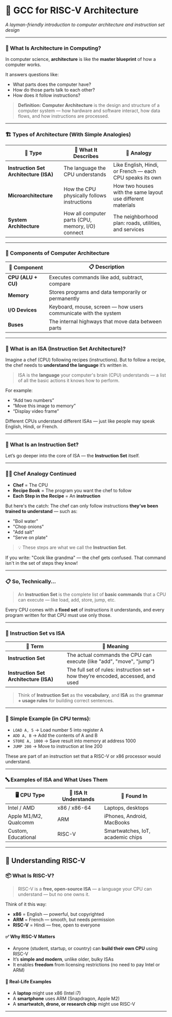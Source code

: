 
# 📘 **GCC for RISC-V Architecture**

*A layman-friendly introduction to computer architecture and instruction set design*

---

### 🧠 What Is Architecture in Computing?

In computer science, **architecture** is like the **master blueprint** of how a computer works.

It answers questions like:

* What parts does the computer have?
* How do those parts talk to each other?
* How does it follow instructions?

> **Definition:**
> **Computer Architecture** is the design and structure of a computer system — how hardware and software interact, how data flows, and how instructions are processed.

---

### 🏗️ Types of Architecture (With Simple Analogies)

| 🧱 Type                                | 📝 What It Describes                              | 💬 Analogy                                                  |
| -------------------------------------- | ------------------------------------------------- | ----------------------------------------------------------- |
| **Instruction Set Architecture (ISA)** | The language the CPU understands                  | Like English, Hindi, or French — each CPU speaks its own    |
| **Microarchitecture**                  | How the CPU physically follows instructions       | How two houses with the same layout use different materials |
| **System Architecture**                | How all computer parts (CPU, memory, I/O) connect | The neighborhood plan: roads, utilities, and services       |

---

### 🧩 Components of Computer Architecture

| 🔧 Component       | 📋 Description                                                  |
| ------------------ | --------------------------------------------------------------- |
| **CPU (ALU + CU)** | Executes commands like add, subtract, compare                   |
| **Memory**         | Stores programs and data temporarily or permanently             |
| **I/O Devices**    | Keyboard, mouse, screen — how users communicate with the system |
| **Buses**          | The internal highways that move data between parts              |

---

### 🧠 What is an ISA (Instruction Set Architecture)?

Imagine a chef (CPU) following recipes (instructions). But to follow a recipe, the chef needs to **understand the language** it’s written in.

> ISA is the **language** your computer's brain (CPU) understands — a list of all the basic actions it knows how to perform.

For example:

* “Add two numbers”
* “Move this image to memory”
* “Display video frame”

Different CPUs understand different ISAs — just like people may speak English, Hindi, or French.

---

### 🍳 What Is an Instruction Set?

Let’s go deeper into the core of ISA — the **Instruction Set** itself.

---

### 👨‍🍳 Chef Analogy Continued

* **Chef** = The CPU
* **Recipe Book** = The program you want the chef to follow
* **Each Step in the Recipe** = An **instruction**

But here's the catch:
The chef can only follow instructions **they’ve been trained to understand** — such as:

* "Boil water"
* "Chop onions"
* "Add salt"
* "Serve on plate"

> 💡 These steps are what we call the **Instruction Set**.

If you write: "Cook like grandma" — the chef gets confused. That command isn't in the set of steps they know!

---

### 📋 So, Technically…

> An **Instruction Set** is the complete list of **basic commands** that a CPU can execute — like load, add, store, jump, etc.

Every CPU comes with a **fixed set** of instructions it understands, and every program written for that CPU must use only those.

---

### 🔄 Instruction Set vs ISA

| 🧩 Term                                | 📘 Meaning                                                                       |
| -------------------------------------- | -------------------------------------------------------------------------------- |
| **Instruction Set**                    | The actual commands the CPU can execute (like "add", "move", "jump")             |
| **Instruction Set Architecture (ISA)** | The full set of rules: instruction set + how they’re encoded, accessed, and used |

> Think of **Instruction Set** as the **vocabulary**, and **ISA** as the **grammar + usage rules** for building correct sentences.

---

### 🧠 Simple Example (in CPU terms):

* `LOAD A, 5` → Load number 5 into register A
* `ADD A, B` → Add the contents of A and B
* `STORE A, 1000` → Save result into memory at address 1000
* `JUMP 200` → Move to instruction at line 200

These are part of an instruction set that a RISC-V or x86 processor would understand.

---

### 🔤 Examples of ISA and What Uses Them

| 🖥️ CPU Type          | 🧠 ISA It Understands | 📱 Found In                       |
| --------------------- | --------------------- | --------------------------------- |
| Intel / AMD           | x86 / x86-64          | Laptops, desktops                 |
| Apple M1/M2, Qualcomm | ARM                   | iPhones, Android, MacBooks        |
| Custom, Educational   | RISC-V                | Smartwatches, IoT, academic chips |

---

## 🧠 Understanding RISC-V

### 📦 What Is RISC-V?

> RISC-V is a **free, open-source ISA** — a language your CPU can understand — but no one owns it.

Think of it this way:

* **x86** = English — powerful, but copyrighted
* **ARM** = French — smooth, but needs permission
* **RISC-V** = Hindi — free, open to everyone

#### ✅ Why RISC-V Matters

* Anyone (student, startup, or country) can **build their own CPU** using RISC-V
* It’s **simple and modern**, unlike older, bulky ISAs
* It enables **freedom** from licensing restrictions (no need to pay Intel or ARM)

#### 📍 Real-Life Examples

* A **laptop** might use x86 (Intel i7)
* A **smartphone** uses ARM (Snapdragon, Apple M2)
* A **smartwatch, drone, or research chip** might use RISC-V

---
  
